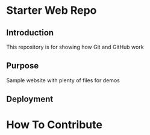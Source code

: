 # Starter Web Repo

## Introduction

This repository is for showing how Git and GitHub work

## Purpose

Sample website with plenty of files for demos

## Deployment

# How To Contribute
